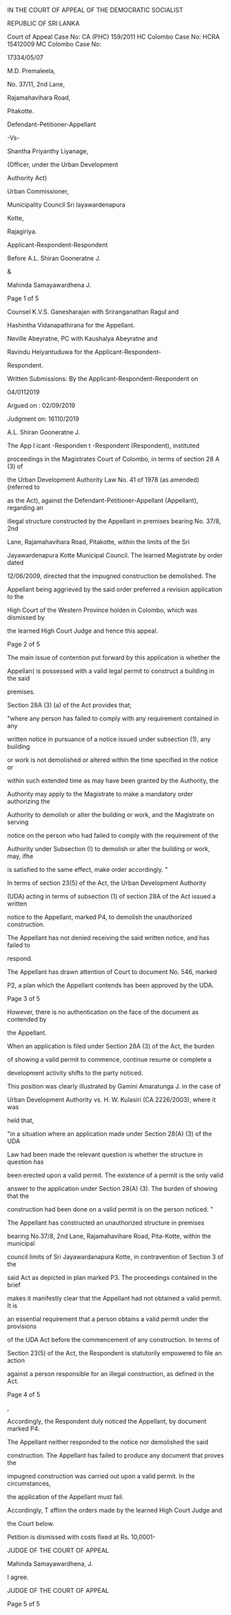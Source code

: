 IN THE COURT OF APPEAL OF THE DEMOCRATIC SOCIALIST

REPUBLIC OF SRI LANKA

Court of Appeal Case No: CA (PHC) 159/2011 HC Colombo Case No: HCRA 15412009 MC Colombo Case No:

17334/05/07

M.D. Premaleela,

No. 37/11, 2nd Lane,

Rajamahavihara Road,

Pitakotte.

Defendant-Petitioner-Appellant

-Vs-

Shantha Priyanthy Liyanage,

(Officer, under the Urban Development

Authority Act)

Urban Commissioner,

Municipality Council Sri layawardenapura

Kotte,

Rajagiriya.

Applicant-Respondent-Respondent

Before A.L. Shiran Gooneratne J.

&

Mahinda Samayawardhena J.

Page 1 of 5

Counsel K.V.S. Ganesharajan with Sriranganathan Ragul and

Hashintha Vidanapathirana for the Appellant.

Neville Abeyratne, PC with Kaushalya Abeyratne and

Ravindu Heiyantuduwa for the Applicant-Respondent-

Respondent.

Written Submissions: By the Applicant-Respondent-Respondent on

04/0112019

Argued on : 02/09/2019

Judgment on: 16110/2019

A.L. Shiran Gooneratne J.

The App I icant -Responden t -Respondent (Respondent), instituted

proceedings in the Magistrates Court of Colombo, in terms of section 28 A (3) of

the Urban Development Authority Law No. 41 of 1978 (as amended) (referred to

as the Act), against the Defendant-Petitioner-Appellant (Appellant), regarding an

illegal structure constructed by the Appellant in premises bearing No. 37/8, 2nd

Lane, Rajamahavihara Road, Pitakotte, within the limits of the Sri

Jayawardenapura Kotte Municipal Council. The learned Magistrate by order dated

12/06/2009, directed that the impugned construction be demolished. The

Appellant being aggrieved by the said order preferred a revision application to the

High Court of the Western Province holden in Colombo, which was dismissed by

the learned High Court Judge and hence this appeal.

Page 2 of 5

The main issue of contention put forward by this application is whether the

Appellan( is possessed with a valid legal permit to construct a building in the said

premises.

Section 28A (3) (a) of the Act provides that;

"where any person has failed to comply with any requirement contained in any

written notice in pursuance of a notice issued under subsection (1), any building

or work is not demolished or altered within the time specified in the notice or

within such extended time as may have been granted by the Authority, the

Authority may apply to the Magistrate to make a mandatory order authorizing the

Authority to demolish or alter the building or work, and the Magistrate on serving

notice on the person who had failed to comply with the requirement of the

Authority under Subsection (I) to demolish or alter the building or work, may, ifhe

is satisfied to the same effect, make order accordingly. "

In terms of section 23(5) of the Act, the Urban Development Authority

(UDA) acting in terms of subsection (1) of section 28A of the Act issued a written

notice to the Appellant, marked P4, to demolish the unauthorized construction.

The Appellant has not denied receiving the said written notice, and has failed to

respond.

The Appellant has drawn attention of Court to document No. 546, marked

P2, a plan which the Appellant contends has been approved by the UDA.

Page 3 of 5

However, there is no authentication on the face of the document as contended by

the Appellant.

When an application is filed under Section 28A (3) of the Act, the burden

of showing a valid permit to commence, continue resume or complete a

development activity shifts to the party noticed.

This position was clearly illustrated by Gamini Amaratunga J. in the case of

Urban Development Authority vs. H. W. Kulasiri (CA 2226/2003), where it was

held that,

"in a situation where an application made under Section 28(A) (3) of the UDA

Law had been made the relevant question is whether the structure in question has

been erected upon a valid permit. The existence of a permit is the only valid

answer to the application under Section 28(A) (3). The burden of showing that the

construction had been done on a valid permit is on the person noticed. "

The Appellant has constructed an unauthorized structure in premises

bearing No.37/8, 2nd Lane, Rajamahavihare Road, Pita-Kotte, within the municipal

council limits of Sri Jayawardanapura Kotte, in contravention of Section 3 of the

said Act as depicted in plan marked P3. The proceedings contained in the brief

makes it manifestly clear that the Appellant had not obtained a valid permit. It is

an essential requirement that a person obtains a valid permit under the provisions

of the UDA Act before the commencement of any construction. In terms of

Section 23(5) of the Act, the Respondent is statutorily empowered to file an action

against a person responsible for an illegal construction, as defined in the Act.

Page 4 of 5

,

Accordingly, the Respondent duly noticed the Appellant, by document marked P4.

The Appellant neither responded to the notice nor demolished the said

construction. The Appellant has failed to produce any document that proves the

impugned construction was carried out upon a valid permit. In the circumstances,

the application of the Appellant must fail.

Accordingly, T affinn the orders made by the learned High Court Judge and

the Court below.

Petition is dismissed with costs fixed at Rs. 10,0001-

JUDGE OF THE COURT OF APPEAL

Mahinda Samayawardhena, J.

I agree.

JUDGE OF THE COURT OF APPEAL

Page 5 of 5
